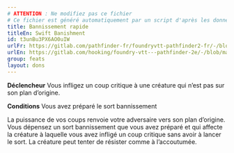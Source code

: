 ```yaml
---
# ATTENTION : Ne modifiez pas ce fichier
# Ce fichier est généré automatiquement par un script d'après les données du module Foundry VTT officiel et de sa traduction
title: Bannissement rapide
titleEn: Swift Banishment
id: t3unBu3PX6AO0uIW
urlFr: https://gitlab.com/pathfinder-fr/foundryvtt-pathfinder2-fr/-/blob/master/data/feats/t3unBu3PX6AO0uIW.htm
urlEn: https://gitlab.com/hooking/foundry-vtt---pathfinder-2e/-/blob/master/packs/data/feats.db/swift-banishment.json
group: feats
layout: dons
---
```

**Déclencheur** Vous infligez un coup critique à une créature qui n’est pas sur son plan d’origine.

**Conditions** Vous avez préparé le sort bannissement

La puissance de vos coups renvoie votre adversaire vers son plan d’origine. Vous dépensez un sort bannissement que vous avez préparé et qui affecte la créature à laquelle vous avez infligé un coup critique sans avoir à lancer le sort. La créature peut tenter de résister comme à l’accoutumée.


